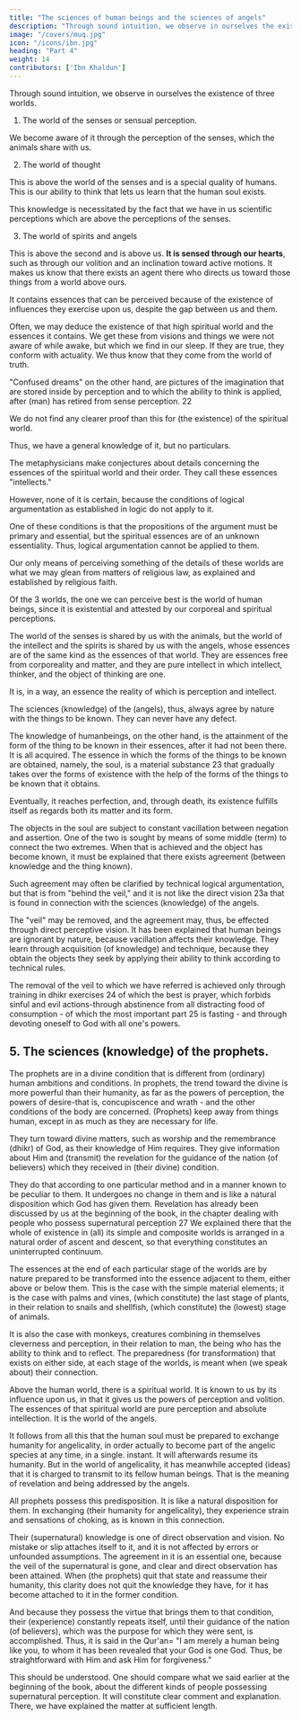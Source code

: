 ```yaml
---
title: "The sciences of human beings and the sciences of angels"
description: "Through sound intuition, we observe in ourselves the existence of three worlds"
image: "/covers/muq.jpg"
icon: "/icons/ibn.jpg"
heading: "Part 4"
weight: 14
contributors: ['Ibn Khaldun']
---
```



Through sound intuition, we observe in ourselves the existence of three worlds.

1. The world of the senses or sensual perception. 

We become aware of it through the perception of the senses, which the animals share with us. 


2. The world of thought

This is above the world of the senses and is a special quality of humans. This is our ability to think that lets us learn that the human soul exists. 

This knowledge is necessitated by the fact that we have in us scientific perceptions which are above the perceptions of the senses.


3. The world of spirits and angels

This is above the second and is above us. **It is sensed through our hearts**, such as through our volition and an inclination
toward active motions. It makes us know that there exists an agent there who directs us toward those things from a world above ours. 

It contains essences that can be perceived because of the existence of influences they exercise upon us, despite the gap between us and them. 

Often, we may deduce the existence of that high spiritual world and the essences it contains. We get these from visions and things we were not aware of while awake, but which we find in our sleep. If they are true<!-- dreams -->, they conform with actuality. We thus know that they come from the world of truth. 

"Confused dreams" on the other hand, are pictures of the imagination that are stored inside by perception and to which the ability to think is applied, after (man) has retired from sense perception. 22

We do not find any clearer proof than this for (the existence) of the spiritual world. 

Thus, we have a general knowledge of it, but no particulars. 

The metaphysicians make conjectures about details concerning the essences of the spiritual world and their order. They call these essences "intellects." 

However, none of it is certain, because the conditions of logical argumentation as established in logic do not apply to it. 

One of these conditions is that the propositions of the argument must be primary and essential, but the spiritual essences are of an unknown essentiality. Thus, logical argumentation cannot be applied to them. 

Our only means of perceiving something of the details of these worlds are what we may glean from matters of religious law, as explained and established by religious faith.

Of the 3 worlds, the one we can perceive best is the world of human beings, since it is existential and attested by our corporeal and spiritual perceptions. 

The world of the senses is shared by us with the animals, but the world of the  intellect and the spirits is shared by us with the angels, whose essences are of the same kind as the essences of that world. They are essences free from corporeality and matter, and they are pure intellect in which intellect, thinker, and the object of thinking are one. 

It is, in a way, an essence the reality of which is perception and intellect.

The sciences (knowledge) of the (angels), thus, always agree by nature with the things to be known. They can never have any defect. 

The knowledge of humanbeings, on the other hand, is the attainment of the form of the thing to be known in their essences, after it had not been there. It is all acquired. The essence in which the forms of the things to be known are obtained, namely, the soul, is a material substance 23 that gradually takes over the forms of existence with the help of the forms of the things to be known that it obtains. 

Eventually, it reaches perfection, and, through death, its existence fulfills itself as regards both its matter and its form.

The objects in the soul are subject to constant vacillation between negation and assertion. One of the two is sought by means of some middle (term) to connect the two extremes. When that is achieved and the object has become known, it must be explained that there exists agreement (between knowledge and the thing known).

Such agreement may often be clarified by technical logical argumentation, but that is from "behind the veil," and it is not like the direct vision 23a that is found in connection with the sciences (knowledge) of the angels.

The "veil" may be removed, and the agreement may, thus, be effected through direct perceptive vision. It has been explained that human beings are ignorant by nature, because vacillation affects their knowledge. They learn through acquisition (of knowledge) and technique, because they obtain the objects they seek by applying their ability to think according to technical rules. 

The removal of the veil to which we have referred is achieved only through training in dhikr exercises 24 of which the best is prayer, which forbids sinful and evil actions-through abstinence from all distracting food of consumption - of which the most important part 25 is fasting - and through devoting oneself to God with all one's powers.



## 5. The sciences (knowledge) of the prophets.

The prophets are in a divine condition that is different from (ordinary) human ambitions and conditions. In prophets, the trend toward the divine is more powerful than their humanity, as far as the powers of perception, the powers of desire-that is, concupiscence and wrath - and the other conditions of the body are concerned. (Prophets) keep away from things human, except in as much as they are necessary for life. 

They turn toward divine matters, such as worship and the remembrance (dhikr) of God, as their knowledge of Him requires. They give information about Him and (transmit) the revelation for the guidance of the nation (of believers) which they received in (their divine) condition. 

They do that according to one particular method and in a manner known to be peculiar to them. It undergoes no change in them and is like a natural disposition which God has given them. Revelation has already been discussed by us at the beginning of the book, in the chapter dealing with people who possess supernatural perception 27 We explained there that the whole of existence in (all) its simple and composite worlds is arranged in a natural order of ascent and descent, so that everything constitutes an uninterrupted continuum. 

The essences at the end of each particular stage of the worlds are by nature prepared to be transformed into the essence adjacent to them, either above or below them. This is the case with the simple material elements; it is the case with palms and vines, (which constitute) the last stage of plants, in their relation to snails and shellfish, (which constitute) the (lowest) stage of animals. 

It is also the case with monkeys, creatures combining in themselves cleverness and perception, in their relation to man, the being who has the ability to think and to reflect. The preparedness (for transformation) that exists on either side, at each stage of the worlds, is meant when (we speak about) their connection. 

Above the human world, there is a spiritual world. It is known to us by its influence upon us, in that it gives us the powers of perception and volition. The essences of that spiritual world are pure perception and absolute intellection. It is the world of the angels.

It follows from all this that the human soul must be prepared to exchange humanity for angelicality, in order actually to become part of the angelic species at any time, in a single. instant. It will afterwards resume its humanity. But in the world of angelicality, it has meanwhile accepted (ideas) that it is charged to transmit to its fellow human beings. That is the meaning of revelation and being addressed by the angels.

All prophets possess this predisposition. It is like a natural disposition for them. In exchanging (their humanity for angelicality), they experience strain and sensations of choking, as is known in this connection.

Their (supernatural) knowledge is one of direct observation and vision. No mistake or slip attaches itself to it, and it is not affected by errors or unfounded assumptions. The agreement in it is an essential one, because the veil of the supernatural is gone, and clear and direct observation has been attained. When (the prophets) quit that state and reassume their humanity, this clarity does not quit the knowledge they have, for it has become attached to it in the former condition.

And because they possess the virtue that brings them to that condition, their (experience) constantly repeats itself, until their guidance of the nation (of believers), which was the purpose for which they were sent, is accomplished. Thus, it is said in the Qur'an= "I am merely a human being like you, to whom it has been revealed that your God is one God. Thus, be straightforward with Him and ask Him for forgiveness."

This should be understood. One should compare what we said earlier at the beginning of the book, about the different kinds of people possessing supernatural perception. It will constitute clear comment and explanation. There, we have explained the matter at sufficient length.
